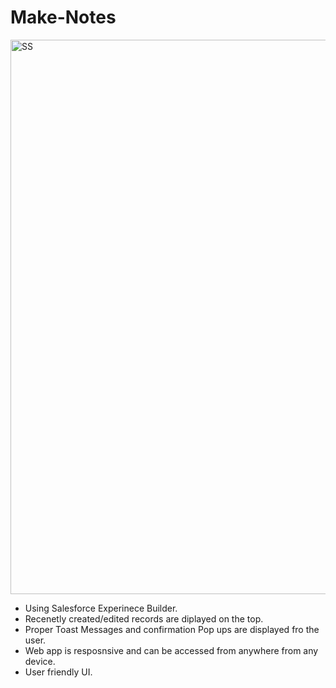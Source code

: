 # Make-Notes
<img width="887" alt="SS" src="https://user-images.githubusercontent.com/106376953/213931651-db1043b2-70ae-4b5f-8d97-11c396d6bb51.png">

- Using Salesforce Experinece Builder.
- Recenetly created/edited records are diplayed on the top.
- Proper Toast Messages and confirmation Pop ups are displayed fro the user.
- Web app is resposnsive and can be accessed from anywhere from any device.
- User friendly UI.


